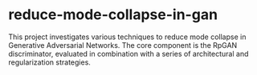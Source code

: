 # reduce-mode-collapse-in-gan
This project investigates various techniques to reduce mode collapse in Generative Adversarial Networks. The core component is the RpGAN discriminator, evaluated in combination with a series of architectural and regularization strategies.
